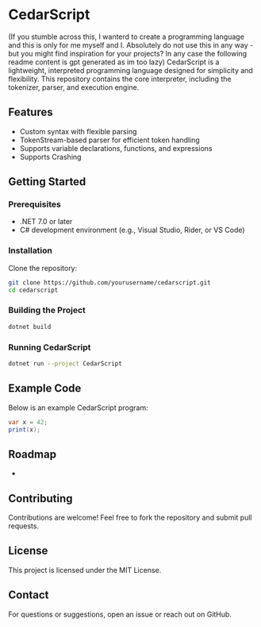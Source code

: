 # CedarScript

(If you stumble across this, I wanterd to create a programming language and this is only for me myself and I. Absolutely do not use this in any way - but you might find inspiration for your projects? In any case the following readme content is gpt generated as im too lazy)
CedarScript is a lightweight, interpreted programming language designed for simplicity and flexibility. This repository contains the core interpreter, including the tokenizer, parser, and execution engine.

## Features

- Custom syntax with flexible parsing
- TokenStream-based parser for efficient token handling
- Supports variable declarations, functions, and expressions
- Supports Crashing

## Getting Started

### Prerequisites

- .NET 7.0 or later
- C# development environment (e.g., Visual Studio, Rider, or VS Code)

### Installation

Clone the repository:

```sh
git clone https://github.com/yourusername/cedarscript.git
cd cedarscript
```

### Building the Project

```sh
dotnet build
```

### Running CedarScript

```sh
dotnet run --project CedarScript
```

## Example Code

Below is an example CedarScript program:

```cs
var x = 42;
print(x);
```

## Roadmap

-

## Contributing

Contributions are welcome! Feel free to fork the repository and submit pull requests.

## License

This project is licensed under the MIT License.

## Contact

For questions or suggestions, open an issue or reach out on GitHub.
